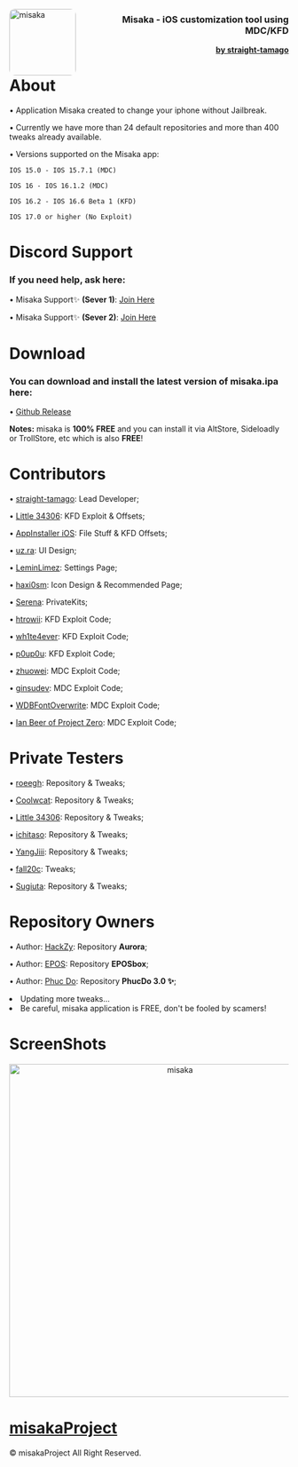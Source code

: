 <p align="left">
  <img align="left" height="120" src="https://cdn.discordapp.com/attachments/1157757093097521162/1181224754993184848/App_Store-removebg-preview.png" alt="misaka" style="float: left; border-radius: 10px;"/>
</p>
<h3 align="right">Misaka - iOS customization tool using MDC/KFD</h3> 
<div class="clear"></div>

<p  align="right" >
  <strong><a href="https://bento.me/straight-tamago">by straight-tamago</a></strong>
</p>
<div class="clear"></div>

#
About
======

• Application Misaka created to change your iphone without Jailbreak.

• Currently we have more than 24 default repositories and more than 400 tweaks already available.

• Versions supported on the Misaka app:

    IOS 15.0 - IOS 15.7.1 (MDC)

    IOS 16 - IOS 16.1.2 (MDC)

    IOS 16.2 - IOS 16.6 Beta 1 (KFD)

    IOS 17.0 or higher (No Exploit)

Discord Support
=======
<h3>If you need help, ask here:</h3>

• Misaka Support✨ **(Sever 1)**: [Join Here](https://discord.gg/KSExeZVAGX)

• Misaka Support✨ **(Sever 2)**: [Join Here](https://discord.gg/mVrPxY3X6W)

Download
======
<h3>You can download and install the latest version of misaka.ipa here: </h3>

• [Github Release](https://github.com/straight-tamago/misaka/releases/tag/3.2.8)

**Notes:** misaka is **100% FREE** and you can install it via AltStore, Sideloadly or TrollStore, etc which is also **FREE**!

Contributors
======
• [straight-tamago](https://twitter.com/straight_tamago): Lead Developer;

• [Little 34306](https://twitter.com/Little_34306): KFD Exploit & Offsets;

• [AppInstaller iOS](https://twitter.com/AppInstalleriOS): File Stuff & KFD Offsets;

• [uz.ra](https://twitter.com/ChromiumCandy): UI Design;

• [LeminLimez](https://twitter.com/LeminLimez): Settings Page;

• [haxi0sm](https://twitter.com/haxi0sm): Icon Design & Recommended Page;

• [Serena](https://twitter.com/CoreSerena): PrivateKits;

• [htrowii](https://twitter.com/htrowii): KFD Exploit Code;

• [wh1te4ever](https://twitter.com/wh1te4ever): KFD Exploit Code;

• [p0up0u](https://twitter.com/_p0up0u_): KFD Exploit Code;

• [zhuowei](https://twitter.com/zhuowei): MDC Exploit Code;

• [ginsudev](https://twitter.com/ginsudev): MDC Exploit Code;

• [WDBFontOverwrite](https://github.com/ginsudev/CVE-2022-46689): MDC Exploit Code;

• [Ian Beer of Project Zero](https://twitter.com/i41nbeer): MDC Exploit Code;

Private Testers
=====

• [roeegh](https://twitter.com/roeegh): Repository & Tweaks;

• [Coolwcat](https://twitter.com/coolwcat): Repository & Tweaks;

• [Little 34306](https://twitter.com/Little_34306): Repository & Tweaks;

• [ichitaso](https://twitter.com/ichitaso): Repository & Tweaks;

• [YangJiii](https://twitter.com/duongduong0908): Repository & Tweaks;

• [fall20c](https://twitter.com/fall20c): Tweaks;

• [Sugiuta](https://twitter.com/sugiuta): Repository & Tweaks;

Repository Owners
======

• Author: [HackZy](https://twitter.com/hackzy01): Repository **Aurora**;

• Author: [EPOS](https://twitter.com/RealEPOS): Repository **EPOSbox**;

• Author: [Phuc Do](https://twitter.com/dobabaophuc): Repository **PhucDo 3.0 ✨**;

 <li>Updating more tweaks...</li>
 <li>Be careful, misaka application is FREE, don't be fooled by scamers!</li>

ScreenShots
==========

<p align="center">
  <img src="https://media.discordapp.net/attachments/1157757093097521162/1181245992822128640/out.png" alt="misaka" width="MISAKA" height="600"/>
</p>

[misakaProject](https://straight-tamago.github.io/misaka/Misaka/)
=============

© misakaProject All Right Reserved.

